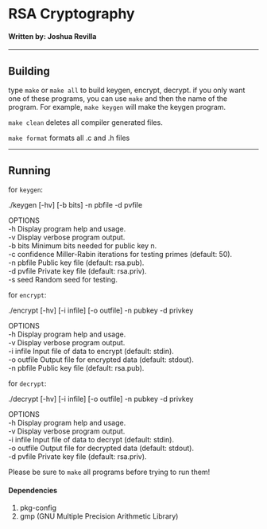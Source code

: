 # RSA Cryptography
#### Written by: Joshua Revilla

---

## Building
type `make` or `make all` to build keygen, encrypt, decrypt.
if you only want one of these programs, you can use
`make` and then the name of the program. For example,
`make keygen` will make the keygen program.

`make clean` deletes all compiler generated files.

`make format` formats all .c and .h files

---

## Running

for `keygen`: 

   ./keygen [-hv] [-b bits] -n pbfile -d pvfile

OPTIONS<br/>
   -h              Display program help and usage.<br/>
   -v              Display verbose program output.<br/>
   -b bits         Minimum bits needed for public key n.<br/>
   -c confidence   Miller-Rabin iterations for testing primes (default: 50).<br/>
   -n pbfile       Public key file (default: rsa.pub).<br/>
   -d pvfile       Private key file (default: rsa.priv).<br/>
   -s seed         Random seed for testing.<br/>

for `encrypt`:

   ./encrypt [-hv] [-i infile] [-o outfile] -n pubkey -d privkey

OPTIONS<br/>
   -h              Display program help and usage.<br/>
   -v              Display verbose program output.<br/>
   -i infile       Input file of data to encrypt (default: stdin).<br/>
   -o outfile      Output file for encrypted data (default: stdout).<br/>
   -n pbfile       Public key file (default: rsa.pub).<br/>

for `decrypt`:

   ./decrypt [-hv] [-i infile] [-o outfile] -n pubkey -d privkey

OPTIONS<br/>
   -h              Display program help and usage.<br/>
   -v              Display verbose program output.<br/>
   -i infile       Input file of data to decrypt (default: stdin).<br/>
   -o outfile      Output file for decrypted data (default: stdout).<br/>
   -d pvfile       Private key file (default: rsa.priv).<br/>


Please be sure to `make` all programs before trying to run them!

#### Dependencies

1. pkg-config
2. gmp (GNU Multiple Precision Arithmetic Library)
